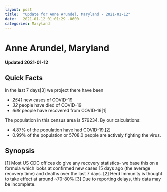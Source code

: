 ```yaml
---
layout: post
title:  "Update for Anne Arundel, Maryland - 2021-01-12"
date:   2021-01-12 01:01:29 -0600
categories: Maryland
---
```


# Anne Arundel, Maryland
#### Updated 2021-01-12

## Quick Facts

In the last 7 days[3] we project there have been
- *2541* new cases of COVID-19
- *32* people have died of COVID-19
- *668* people have recovered from COVID-19[1]

The population in this census area is 579234. By our calculations:
- 4.87% of the population have had COVID-19.[2]
- 0.99% of the population or 5708.0 people are actively fighting the virus.

## Synopsis




[1] Most US CDC offices do give any recovery statistics- we base this on a formula which looks at confirmed new cases
15 days ago (the average recovery time) and deaths over the last 7 days.
[2] Herd Immunity is thought to take effect at around ~70-80%
[3] Due to reporting delays, this data may be incomplete. 
    